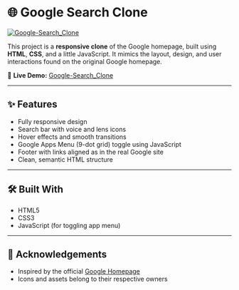 # 🌐 Google Search Clone

[![Google-Search_Clone](https://github.com/user-attachments/assets/e3b294b3-7aae-48b9-b353-cac430846be9)](https://muhammadhuzaifayousaf.github.io/Google-Search_Clone)

This project is a **responsive clone** of the Google homepage, built using **HTML**, **CSS**, and a little JavaScript. It mimics the layout, design, and user interactions found on the original Google homepage.

🔗 **Live Demo:** [Google-Search_Clone](https://muhammadhuzaifayousaf.github.io/Google-Search_Clone)

---

## ✨ Features

- Fully responsive design
- Search bar with voice and lens icons
- Hover effects and smooth transitions
- Google Apps Menu (9-dot grid) toggle using JavaScript
- Footer with links aligned as in the real Google site
- Clean, semantic HTML structure

---

## 🛠️ Built With

- HTML5
- CSS3
- JavaScript (for toggling app menu)

---

## 🙌 Acknowledgements

- Inspired by the official [Google Homepage](https://www.google.com)
- Icons and assets belong to their respective owners
